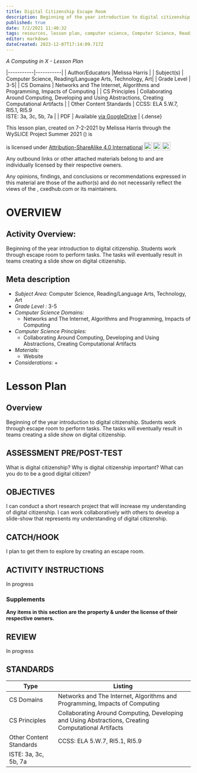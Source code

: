 ```yaml
---
title: Digital Citizenship Escape Room
description: Beginning of the year introduction to digital citizenship. Students work through escape room to perform tasks. The tasks will eventually result in teams creating a slide show on digital citizenship.
published: true
date: 7/2/2021 11:40:32
tags: resources, lesson plan, computer science, Computer Science, Reading/Language Arts, Technology, Art 
editor: markdown
dateCreated: 2023-12-07T17:14:09.717Z
---
```

*A Computing in X - Lesson Plan*

|-----------|-----------|
| Author/Educators |Melissa Harris |
| Subject(s) | Computer Science, Reading/Language Arts, Technology, Art|
| Grade Level | 3-5|
| CS Domains | Networks and The Internet, Algorithms and Programming, Impacts of Computing |
| CS Principles | Collaborating Around Computing, Developing and Using Abstractions, Creating Computational Artifacts |
| Other Content Standards | CCSS: ELA 5.W.7, RI5.1, RI5.9   
ISTE: 3a, 3c, 5b, 7a | 
| PDF | Available [via GoogleDrive]() |
{.dense}






This lesson plan, created on 7-2-2021 by Melissa Harris through the  WySLICE Project Summer 2021 () is  <p xmlns:cc="http://creativecommons.org/ns#" >  is licensed under <a href="http://creativecommons.org/licenses/by-sa/4.0/?ref=chooser-v1" target="_blank" rel="license noopener noreferrer" style="display:inline-block;">Attribution-ShareAlike 4.0 International<img style="height:22px!important;margin-left:3px;vertical-align:text-bottom;" src="https://mirrors.creativecommons.org/presskit/icons/cc.svg?ref=chooser-v1"><img style="height:22px!important;margin-left:3px;vertical-align:text-bottom;" src="https://mirrors.creativecommons.org/presskit/icons/by.svg?ref=chooser-v1"><img style="height:22px!important;margin-left:3px;vertical-align:text-bottom;" src="https://mirrors.creativecommons.org/presskit/icons/sa.svg?ref=chooser-v1"></a></p>


Any outbound links or other attached materials belong to and are individually licensed by their respective owners. 


Any opinions, findings, and conclusions or recommendations expressed in this material are those of the author(s) and do not necessarily reflect the views of the , cxedhub.com or its maintainers.


# OVERVIEW
## Activity Overview:  
Beginning of the year introduction to digital citizenship. Students work through escape room to perform tasks. The tasks will eventually result in teams creating a slide show on digital citizenship.
## Meta description
+ *Subject Area:* Computer Science, Reading/Language Arts, Technology, Art 
+ *Grade Level :* 3-5 
+ *Computer Science Domains:*
   + Networks and The Internet, Algorithms and Programming, Impacts of Computing
+ *Computer Science Principles:*
   + Collaborating Around Computing, Developing and Using Abstractions, Creating Computational Artifacts
+ *Materials:* 
   + Website
+ *Considerations:*
   + 


# Lesson Plan
## Overview
Beginning of the year introduction to digital citizenship. Students work through escape room to perform tasks. The tasks will eventually result in teams creating a slide show on digital citizenship.
## ASSESSMENT PRE/POST-TEST
What is digital citizenship?
Why is digital citizenship important?
What can you do to be a good digital  citizen?
## OBJECTIVES
I can conduct a short research project that will increase my understanding of digital citizenship. 
I can work collaboratively with others to develop a slide-show that represents my understanding of digital citizenship.


## CATCH/HOOK
I plan to get them to explore by creating an escape room.


## ACTIVITY INSTRUCTIONS
In progress


### Supplements
**Any items in this section are the property & under the license of their respective owners.**






## REVIEW
In progress
## STANDARDS        
| Type | Listing | 
|-----------|-----------|
| CS Domains  | Networks and The Internet, Algorithms and Programming, Impacts of Computing|
| CS Principles   | Collaborating Around Computing, Developing and Using Abstractions, Creating Computational Artifacts|
| Other Content Standards | CCSS: ELA 5.W.7, RI5.1, RI5.9   
ISTE: 3a, 3c, 5b, 7a  |